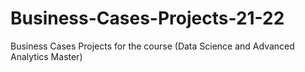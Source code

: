 # Business-Cases-Projects-21-22
Business Cases Projects for the course (Data Science and Advanced Analytics Master)
